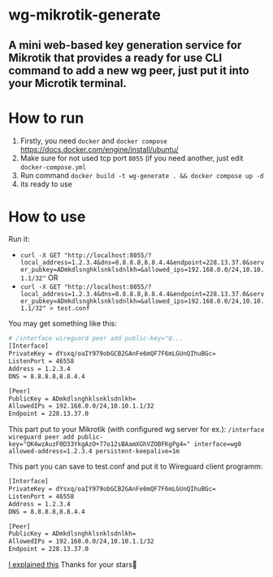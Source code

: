 # wg-mikrotik-generate
## A mini web-based key generation service for Mikrotik that provides a ready for use CLI command to add a new wg peer, just put it into your Microtik terminal.
# How to run
1. Firstly, you need `docker` and `docker compose` https://docs.docker.com/engine/install/ubuntu/
2. Make sure for not used tcp port `8055` (if you need another, just edit `docker-compose.yml`
3. Run command `docker build -t wg-generate . && docker compose up -d`
4. its ready to use
# How to use
Run it:
- `curl -X GET "http://localhost:8055/?local_address=1.2.3.4&dns=8.8.8.8,8.8.4.4&endpoint=228.13.37.0&server_pubkey=ADmkdlsnghklsnklsdnlkh=&allowed_ips=192.168.0.0/24,10.10.1.1/32"`
OR
- `curl -X GET "http://localhost:8055/?local_address=1.2.3.4&dns=8.8.8.8,8.8.4.4&endpoint=228.13.37.0&server_pubkey=ADmkdlsnghklsnklsdnlkh=&allowed_ips=192.168.0.0/24,10.10.1.1/32" > test.conf`

You may get something like this:

```bash
# /interface wireguard peer add public-key="Q...
[Interface]
PrivateKey = dYsxq/oaIY979obGCB2GAnFe6mQF7F6mLGUnQIhuBGc=
ListenPort = 46558
Address = 1.2.3.4
DNS = 8.8.8.8,8.8.4.4

[Peer]
PublicKey = ADmkdlsnghklsnklsdnlkh=
AllowedIPs = 192.168.0.0/24,10.10.1.1/32
Endpoint = 228.13.37.0
```

This part put to your Mikrotik (with configured wg server for ex.):
`/interface wireguard peer add public-key="QK4wzAuzF0D33YkgAzO+77o12sBAamXGhVZOBFKgPg4=" interface=wg0 allowed-address=1.2.3.4 persistent-keepalive=1m`

This part you can save to test.conf and put it to Wireguard client programm:
```bash
[Interface]
PrivateKey = dYsxq/oaIY979obGCB2GAnFe6mQF7F6mLGUnQIhuBGc=
ListenPort = 46558
Address = 1.2.3.4
DNS = 8.8.8.8,8.8.4.4

[Peer]
PublicKey = ADmkdlsnghklsnklsdnlkh=
AllowedIPs = 192.168.0.0/24,10.10.1.1/32
Endpoint = 228.13.37.0
```
[I explained this](https://send-voice.com/recording?id=5bdf9ed9-2816-4ddd-8870-8563c0b8e861)
Thanks for your stars🙏
